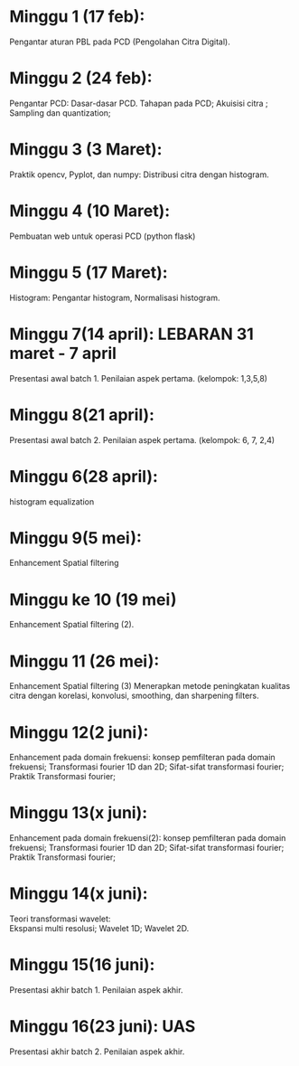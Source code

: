 # Minggu 1 (17 feb):
Pengantar aturan PBL pada PCD (Pengolahan Citra Digital).
# Minggu 2 (24 feb):
Pengantar PCD:  Dasar-dasar PCD.  Tahapan pada PCD; Akuisisi citra ; Sampling dan quantization; 
# Minggu 3 (3 Maret):
Praktik opencv, Pyplot, dan numpy: Distribusi citra dengan histogram.
# Minggu 4 (10 Maret):
Pembuatan web untuk operasi PCD (python flask)  
# Minggu 5 (17 Maret):
 Histogram: Pengantar histogram, Normalisasi histogram. 

# Minggu 7(14 april):  LEBARAN 31 maret - 7 april
Presentasi awal batch 1. Penilaian aspek pertama. (kelompok: 1,3,5,8)

# Minggu 8(21 april): 
Presentasi awal batch 2. Penilaian aspek pertama. (kelompok: 6, 7, 2,4)

# Minggu 6(28 april): 
histogram equalization 

# Minggu 9(5 mei): 
Enhancement Spatial filtering

# Minggu ke 10 (19 mei)
Enhancement Spatial filtering (2). 

# Minggu 11 (26 mei):
Enhancement Spatial filtering (3)
Menerapkan metode peningkatan kualitas citra dengan korelasi, konvolusi, smoothing, dan sharpening filters.

# Minggu 12(2 juni): 
Enhancement pada domain frekuensi: 
konsep pemfilteran pada domain frekuensi; Transformasi fourier 1D dan 2D;  Sifat-sifat transformasi fourier; Praktik Transformasi fourier; 

# Minggu 13(x juni): 
Enhancement pada domain frekuensi(2): 
konsep pemfilteran pada domain frekuensi; Transformasi fourier 1D dan 2D;  Sifat-sifat transformasi fourier; Praktik Transformasi fourier; 

# Minggu 14(x juni): 
Teori transformasi wavelet:  
Ekspansi multi resolusi; Wavelet 1D; Wavelet 2D.

# Minggu 15(16 juni):
Presentasi akhir batch 1. Penilaian aspek akhir.

# Minggu 16(23 juni): UAS
Presentasi akhir batch 2. Penilaian aspek akhir.
